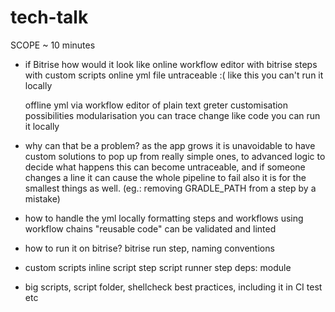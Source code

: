 # tech-talk

SCOPE
~ 10 minutes

* if Bitrise how would it look like
  online workflow editor with bitrise steps
    with custom scripts
    online yml file
    untraceable :(
    like this you can't run it locally

  offline yml via workflow editor of plain text
    greter customisation possibilities
    modularisation
    you can trace change like code
    you can run it locally
  
* why can that be a problem?
  as the app grows it is unavoidable to have custom solutions to pop up
  from really simple ones, to advanced logic to decide what happens
  this can become untraceable, and if someone changes a line it can cause the whole pipeline to fail
  also it is for the smallest things as well. (eg.: removing GRADLE_PATH from a step by a mistake)
* how to handle the yml locally
  formatting steps and workflows
  using workflow chains "reusable code"
  can be validated and linted
* how to run it on bitrise?
  bitrise run step, naming conventions
* custom scripts
  inline script step
  script runner step
  deps: module
* big scripts, script folder, shellcheck
  best practices, including it in CI test etc